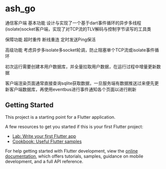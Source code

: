 # ash_go
通信客户端
基本功能
设计与实现了一个基于dart事件循环的异步多线程(isolate)socket客户端，实现了对TCP流的TLV解码与控制字节读写的工具类

保障功能
超时重传
断线重连
定时发送Ping保活

高级功能
考虑异步多isolate多socket轮调，防止阻塞单个TCP流或isolate事件循环


初次运行需要创建本用户数据库，并全量拉取用户数据，在运行过程中增量更新数据

客户端渲染页面通常直接查询sqlite获取数据，一旦服务端有数据推送过来便先更新客户端数据库，再使用eventbus进行事件通知各个页面以进行刷新



## Getting Started

This project is a starting point for a Flutter application.

A few resources to get you started if this is your first Flutter project:

- [Lab: Write your first Flutter app](https://docs.flutter.dev/get-started/codelab)
- [Cookbook: Useful Flutter samples](https://docs.flutter.dev/cookbook)

For help getting started with Flutter development, view the
[online documentation](https://docs.flutter.dev/), which offers tutorials,
samples, guidance on mobile development, and a full API reference.
